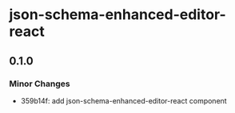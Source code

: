 # json-schema-enhanced-editor-react

## 0.1.0

### Minor Changes

- 359b14f: add json-schema-enhanced-editor-react component
